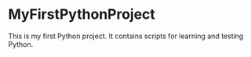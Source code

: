 # MyFirstPythonProject

This is my first Python project. It contains scripts for learning and testing Python.

